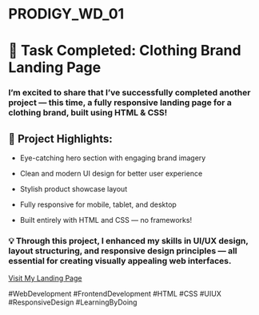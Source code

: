 # PRODIGY_WD_01

# 🎯 Task Completed: Clothing Brand Landing Page
### I’m excited to share that I’ve successfully completed another project — this time, a fully responsive landing page for a clothing brand, built using HTML & CSS!

## 👕 Project Highlights:

- Eye-catching hero section with engaging brand imagery

- Clean and modern UI design for better user experience

- Stylish product showcase layout

- Fully responsive for mobile, tablet, and desktop

- Built entirely with HTML and CSS — no frameworks!

### 💡 Through this project, I enhanced my skills in UI/UX design, layout structuring, and responsive design principles — all essential for creating visually appealing web interfaces.

<a href="https://cosmic-naiad-4607f1.netlify.app/" target="_blank">Visit My Landing Page</a>

#WebDevelopment #FrontendDevelopment #HTML #CSS #UIUX #ResponsiveDesign #LearningByDoing
